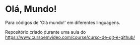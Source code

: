 # Olá, Mundo!
 
 Para códigos de 'Olá mundo!' em diferentes linguagens.

Repositório criado durante uma aula do https://www.cursoemvideo.com/course/curso-de-git-e-github/
